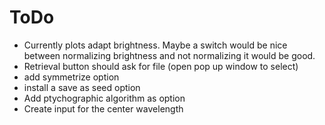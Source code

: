 # ToDo

- Currently plots adapt brightness. Maybe a switch would be nice between normalizing brightness and not normalizing it would be good.
- Retrieval button should ask for file (open pop up window to select)
- add symmetrize option
- install a save as seed option
- Add ptychographic algorithm as option
- Create input for the center wavelength
